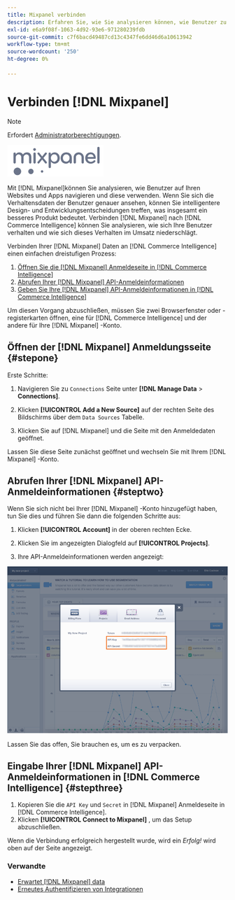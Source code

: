 ```yaml
---
title: Mixpanel verbinden
description: Erfahren Sie, wie Sie analysieren können, wie Benutzer zu Ihren Websites und Apps navigieren und diese verwenden.
exl-id: e6a9f08f-1063-4d92-93e6-971280239fdb
source-git-commit: c7f6bacd49487cd13c4347fe6dd46d6a10613942
workflow-type: tm+mt
source-wordcount: '250'
ht-degree: 0%

---
```


# Verbinden [!DNL Mixpanel]

>[!NOTE]
>
>Erfordert [Administratorberechtigungen](../../../administrator/user-management/user-management.md).

![](../../../assets/Mixpanel_logo.png)

Mit [!DNL Mixpanel]können Sie analysieren, wie Benutzer auf Ihren Websites und Apps navigieren und diese verwenden. Wenn Sie sich die Verhaltensdaten der Benutzer genauer ansehen, können Sie intelligentere Design- und Entwicklungsentscheidungen treffen, was insgesamt ein besseres Produkt bedeutet. Verbinden [!DNL Mixpanel] nach [!DNL Commerce Intelligence] können Sie analysieren, wie sich Ihre Benutzer verhalten und wie sich dieses Verhalten im Umsatz niederschlägt.

Verbinden Ihrer [!DNL Mixpanel] Daten an [!DNL Commerce Intelligence] einen einfachen dreistufigen Prozess:

1. [Öffnen Sie die [!DNL Mixpanel] Anmeldeseite in [!DNL Commerce Intelligence]](#stepone)
1. [Abrufen Ihrer [!DNL Mixpanel] API-Anmeldeinformationen](#steptwo)
1. [Geben Sie Ihre [!DNL Mixpanel] API-Anmeldeinformationen in [!DNL Commerce Intelligence]](#stepthree)

Um diesen Vorgang abzuschließen, müssen Sie zwei Browserfenster oder -registerkarten öffnen, eine für [!DNL Commerce Intelligence] und der andere für Ihre [!DNL Mixpanel] -Konto.

## Öffnen der [!DNL Mixpanel] Anmeldungsseite {#stepone}

Erste Schritte:

1. Navigieren Sie zu `Connections` Seite unter **[!DNL Manage Data** > **Connections]**.

1. Klicken **[!UICONTROL Add a New Source]** auf der rechten Seite des Bildschirms über dem `Data Sources` Tabelle.

1. Klicken Sie auf [!DNL Mixpanel] und die Seite mit den Anmeldedaten geöffnet.

Lassen Sie diese Seite zunächst geöffnet und wechseln Sie mit Ihrem [!DNL Mixpanel] -Konto.

## Abrufen Ihrer [!DNL Mixpanel] API-Anmeldeinformationen {#steptwo}

Wenn Sie sich nicht bei Ihrer [!DNL Mixpanel] -Konto hinzugefügt haben, tun Sie dies und führen Sie dann die folgenden Schritte aus:

1. Klicken **[!UICONTROL Account]** in der oberen rechten Ecke.

1. Klicken Sie im angezeigten Dialogfeld auf **[!UICONTROL Projects]**.

1. Ihre API-Anmeldeinformationen werden angezeigt:

![Abrufen von Mixpanel-API-Anmeldeinformationen](../../../assets/Mixpanel_API_creds.png)

Lassen Sie das offen, Sie brauchen es, um es zu verpacken.

## Eingabe Ihrer [!DNL Mixpanel] API-Anmeldeinformationen in [!DNL Commerce Intelligence] {#stepthree}

1. Kopieren Sie die `API Key` und `Secret` in [!DNL Mixpanel] Anmeldeseite in [!DNL Commerce Intelligence].
1. Klicken **[!UICONTROL Connect to Mixpanel]** , um das Setup abzuschließen.

Wenn die Verbindung erfolgreich hergestellt wurde, wird ein _Erfolg!_ wird oben auf der Seite angezeigt.

### Verwandte

* [Erwartet [!DNL Mixpanel] data](../integrations/mixpanel-data.md)
* [Erneutes Authentifizieren von Integrationen](https://experienceleague.adobe.com/docs/commerce-knowledge-base/kb/how-to/mbi-reauthenticating-integrations.html)
